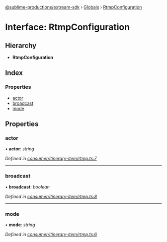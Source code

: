 [@sublime-productions/extream-sdk](../README.md) › [Globals](../globals.md) › [RtmpConfiguration](rtmpconfiguration.md)

# Interface: RtmpConfiguration

## Hierarchy

* **RtmpConfiguration**

## Index

### Properties

* [actor](rtmpconfiguration.md#actor)
* [broadcast](rtmpconfiguration.md#broadcast)
* [mode](rtmpconfiguration.md#mode)

## Properties

###  actor

• **actor**: *string*

*Defined in [consumer/itinerary-item/rtmp.ts:7](https://github.com/Extream-SaaS/ex-sdk/blob/991f539/src/consumer/itinerary-item/rtmp.ts#L7)*

___

###  broadcast

• **broadcast**: *boolean*

*Defined in [consumer/itinerary-item/rtmp.ts:8](https://github.com/Extream-SaaS/ex-sdk/blob/991f539/src/consumer/itinerary-item/rtmp.ts#L8)*

___

###  mode

• **mode**: *string*

*Defined in [consumer/itinerary-item/rtmp.ts:6](https://github.com/Extream-SaaS/ex-sdk/blob/991f539/src/consumer/itinerary-item/rtmp.ts#L6)*
